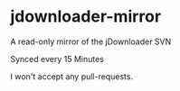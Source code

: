 # jdownloader-mirror
A read-only mirror of the jDownloader SVN

Synced every 15 Minutes

I won't accept any pull-requests.
